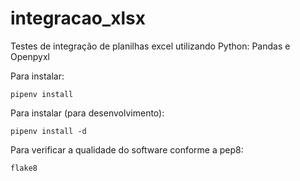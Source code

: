 # integracao_xlsx
Testes de integração de planilhas excel utilizando Python: Pandas e Openpyxl

Para instalar:
```commandline
pipenv install

```

Para instalar (para desenvolvimento):
```commandline
pipenv install -d
```

Para verificar a qualidade do software conforme a pep8:
```commandline
flake8
```